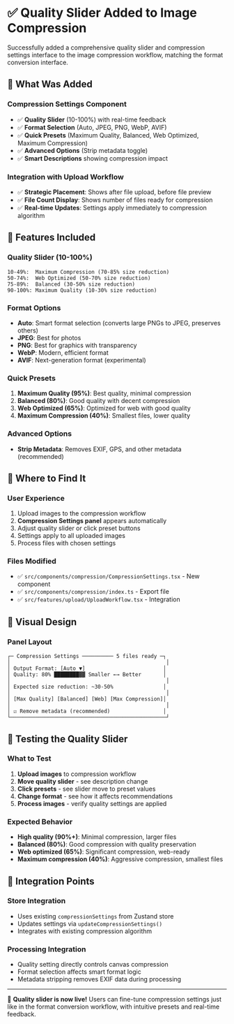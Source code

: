 # ✅ Quality Slider Added to Image Compression

Successfully added a comprehensive quality slider and compression settings interface to the image compression workflow, matching the format conversion interface.

## 🎯 What Was Added

### **Compression Settings Component**
- ✅ **Quality Slider** (10-100%) with real-time feedback
- ✅ **Format Selection** (Auto, JPEG, PNG, WebP, AVIF)
- ✅ **Quick Presets** (Maximum Quality, Balanced, Web Optimized, Maximum Compression)
- ✅ **Advanced Options** (Strip metadata toggle)
- ✅ **Smart Descriptions** showing compression impact

### **Integration with Upload Workflow**
- ✅ **Strategic Placement**: Shows after file upload, before file preview
- ✅ **File Count Display**: Shows number of files ready for compression
- ✅ **Real-time Updates**: Settings apply immediately to compression algorithm

## 🔧 Features Included

### **Quality Slider (10-100%)**
```
10-49%:  Maximum Compression (70-85% size reduction)
50-74%:  Web Optimized (50-70% size reduction)  
75-89%:  Balanced (30-50% size reduction)
90-100%: Maximum Quality (10-30% size reduction)
```

### **Format Options**
- **Auto**: Smart format selection (converts large PNGs to JPEG, preserves others)
- **JPEG**: Best for photos
- **PNG**: Best for graphics with transparency
- **WebP**: Modern, efficient format
- **AVIF**: Next-generation format (experimental)

### **Quick Presets**
1. **Maximum Quality (95%)**: Best quality, minimal compression
2. **Balanced (80%)**: Good quality with decent compression
3. **Web Optimized (65%)**: Optimized for web with good quality
4. **Maximum Compression (40%)**: Smallest files, lower quality

### **Advanced Options**
- **Strip Metadata**: Removes EXIF, GPS, and other metadata (recommended)

## 📍 Where to Find It

### **User Experience**
1. Upload images to the compression workflow
2. **Compression Settings panel** appears automatically
3. Adjust quality slider or click preset buttons
4. Settings apply to all uploaded images
5. Process files with chosen settings

### **Files Modified**
- ✅ `src/components/compression/CompressionSettings.tsx` - New component
- ✅ `src/components/compression/index.ts` - Export file
- ✅ `src/features/upload/UploadWorkflow.tsx` - Integration

## 🎨 Visual Design

### **Panel Layout**
```
┌─ Compression Settings ────────── 5 files ready ─┐
│                                                  │
│ Output Format: [Auto ▼]                         │
│ Quality: 80% ████████▓▓ Smaller ←→ Better       │
│                                                  │
│ Expected size reduction: ~30-50%                │
│                                                  │
│ [Max Quality] [Balanced] [Web] [Max Compression]│
│                                                  │
│ ☑ Remove metadata (recommended)                 │
└──────────────────────────────────────────────────┘
```

## 🧪 Testing the Quality Slider

### **What to Test**
1. **Upload images** to compression workflow
2. **Move quality slider** - see description change
3. **Click presets** - see slider move to preset values
4. **Change format** - see how it affects recommendations
5. **Process images** - verify quality settings are applied

### **Expected Behavior**
- **High quality (90%+)**: Minimal compression, larger files
- **Balanced (80%)**: Good compression with quality preservation
- **Web optimized (65%)**: Significant compression, web-ready
- **Maximum compression (40%)**: Aggressive compression, smallest files

## 🚀 Integration Points

### **Store Integration**
- Uses existing `compressionSettings` from Zustand store
- Updates settings via `updateCompressionSettings()`
- Integrates with existing compression algorithm

### **Processing Integration**
- Quality setting directly controls canvas compression
- Format selection affects smart format logic
- Metadata stripping removes EXIF data during processing

---

🎉 **Quality slider is now live!** Users can fine-tune compression settings just like in the format conversion workflow, with intuitive presets and real-time feedback.